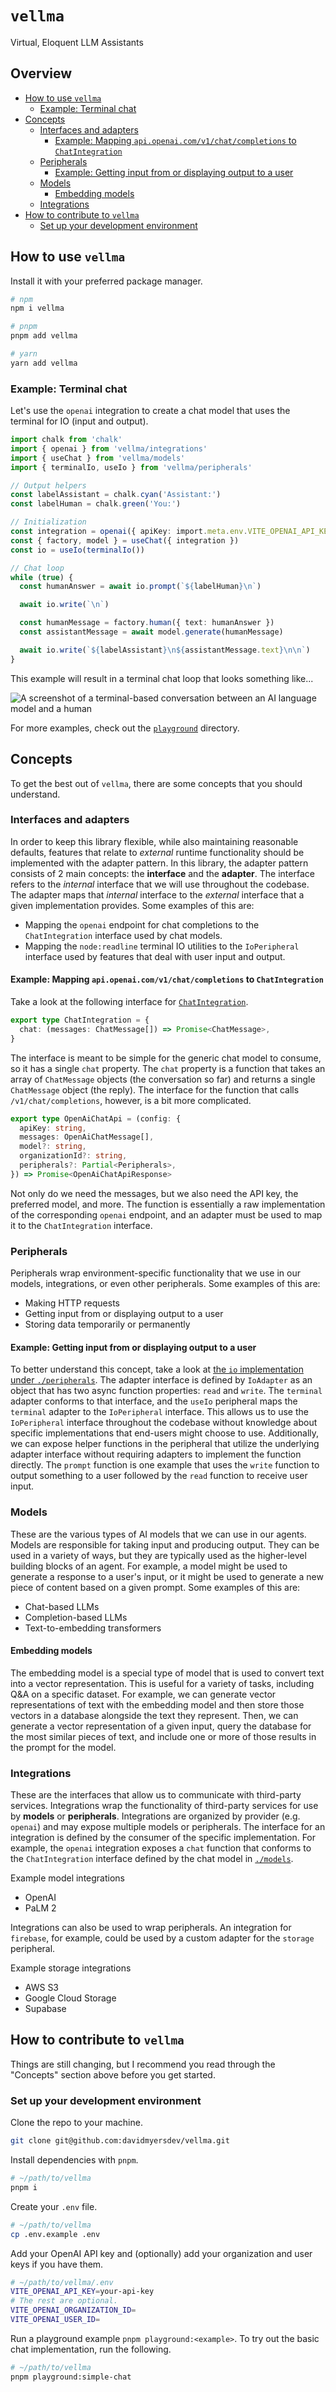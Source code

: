 # `vellma` <!-- omit in toc -->

Virtual, Eloquent LLM Assistants

## Overview <!-- omit in toc -->

- [How to use `vellma`](#how-to-use-vellma)
  - [Example: Terminal chat](#example-terminal-chat)
- [Concepts](#concepts)
  - [Interfaces and adapters](#interfaces-and-adapters)
    - [Example: Mapping `api.openai.com/v1/chat/completions` to `ChatIntegration`](#example-mapping-apiopenaicomv1chatcompletions-to-chatintegration)
  - [Peripherals](#peripherals)
    - [Example: Getting input from or displaying output to a user](#example-getting-input-from-or-displaying-output-to-a-user)
  - [Models](#models)
    - [Embedding models](#embedding-models)
  - [Integrations](#integrations)
- [How to contribute to `vellma`](#how-to-contribute-to-vellma)
  - [Set up your development environment](#set-up-your-development-environment)

## How to use `vellma`

Install it with your preferred package manager.

```bash
# npm
npm i vellma

# pnpm
pnpm add vellma

# yarn
yarn add vellma
```

### Example: Terminal chat

Let's use the `openai` integration to create a chat model that uses the terminal for IO (input and output).

```ts
import chalk from 'chalk'
import { openai } from 'vellma/integrations'
import { useChat } from 'vellma/models'
import { terminalIo, useIo } from 'vellma/peripherals'

// Output helpers
const labelAssistant = chalk.cyan('Assistant:')
const labelHuman = chalk.green('You:')

// Initialization
const integration = openai({ apiKey: import.meta.env.VITE_OPENAI_API_KEY })
const { factory, model } = useChat({ integration })
const io = useIo(terminalIo())

// Chat loop
while (true) {
  const humanAnswer = await io.prompt(`${labelHuman}\n`)

  await io.write(`\n`)

  const humanMessage = factory.human({ text: humanAnswer })
  const assistantMessage = await model.generate(humanMessage)

  await io.write(`${labelAssistant}\n${assistantMessage.text}\n\n`)
}
```

This example will result in a terminal chat loop that looks something like...

![A screenshot of a terminal-based conversation between an AI language model and a human](./terminal-chat.png)

For more examples, check out the [`playground`](./playground) directory.

## Concepts

To get the best out of `vellma`, there are some concepts that you should understand.

### Interfaces and adapters

In order to keep this library flexible, while also maintaining reasonable defaults, features that relate to _external_ runtime functionality should be implemented with the adapter pattern. In this library, the adapter pattern consists of 2 main concepts: the **interface** and the **adapter**. The interface refers to the _internal_ interface that we will use throughout the codebase. The adapter maps that _internal_ interface to the _external_ interface that a given implementation provides. Some examples of this are:

- Mapping the `openai` endpoint for chat completions to the `ChatIntegration` interface used by chat models.
- Mapping the `node:readline` terminal IO utilities to the `IoPeripheral` interface used by features that deal with user input and output.

#### Example: Mapping `api.openai.com/v1/chat/completions` to `ChatIntegration`

Take a look at the following interface for [`ChatIntegration`](./models/src/chat/index.ts#5).

```ts
export type ChatIntegration = {
  chat: (messages: ChatMessage[]) => Promise<ChatMessage>,
}
```

The interface is meant to be simple for the generic chat model to consume, so it has a single `chat` property. The `chat` property is a function that takes an array of `ChatMessage` objects (the conversation so far) and returns a single `ChatMessage` object (the reply). The interface for the function that calls `/v1/chat/completions`, however, is a bit more complicated.

```ts
export type OpenAiChatApi = (config: {
  apiKey: string,
  messages: OpenAiChatMessage[],
  model?: string,
  organizationId?: string,
  peripherals?: Partial<Peripherals>,
}) => Promise<OpenAiChatApiResponse>
```

Not only do we need the messages, but we also need the API key, the preferred model, and more. The function is essentially a raw implementation of the corresponding `openai` endpoint, and an adapter must be used to map it to the `ChatIntegration` interface.

### Peripherals

Peripherals wrap environment-specific functionality that we use in our models, integrations, or even other peripherals. Some examples of this are:

- Making HTTP requests
- Getting input from or displaying output to a user
- Storing data temporarily or permanently

#### Example: Getting input from or displaying output to a user

To better understand this concept, take a look at [the `io` implementation under `./peripherals`](./peripherals/src/io/index.ts). The adapter interface is defined by `IoAdapter` as an object that has two async function properties: `read` and `write`. The `terminal` adapter conforms to that interface, and the `useIo` peripheral maps the `terminal` adapter to the `IoPeripheral` interface. This allows us to use the `IoPeripheral` interface throughout the codebase without knowledge about specific implementations that end-users might choose to use. Additionally, we can expose helper functions in the peripheral that utilize the underlying adapter interface without requiring adapters to implement the function directly. The `prompt` function is one example that uses the `write` function to output something to a user followed by the `read` function to receive user input.

### Models

These are the various types of AI models that we can use in our agents. Models are responsible for taking input and producing output. They can be used in a variety of ways, but they are typically used as the higher-level building blocks of an agent. For example, a model might be used to generate a response to a user's input, or it might be used to generate a new piece of content based on a given prompt. Some examples of this are:

- Chat-based LLMs
- Completion-based LLMs
- Text-to-embedding transformers

#### Embedding models

The embedding model is a special type of model that is used to convert text into a vector representation. This is useful for a variety of tasks, including Q&A on a specific dataset. For example, we can generate vector representations of text with the embedding model and then store those vectors in a database alongside the text they represent. Then, we can generate a vector representation of a given input, query the database for the most similar pieces of text, and include one or more of those results in the prompt for the model.

### Integrations

These are the interfaces that allow us to communicate with third-party services. Integrations wrap the functionality of third-party services for use by **models** or **peripherals**. Integrations are organized by provider (e.g. `openai`) and may expose multiple models or peripherals. The interface for an integration is defined by the consumer of the specific implementation. For example, the `openai` integration exposes a `chat` function that conforms to the `ChatIntegration` interface defined by the chat model in [`./models`](./models/src/chat/index.ts).

Example model integrations

- OpenAI
- PaLM 2

Integrations can also be used to wrap peripherals. An integration for `firebase`, for example, could be used by a custom adapter for the `storage` peripheral.

Example storage integrations

- AWS S3
- Google Cloud Storage
- Supabase

## How to contribute to `vellma`

Things are still changing, but I recommend you read through the "Concepts" section above before you get started.

### Set up your development environment

Clone the repo to your machine.

```bash
git clone git@github.com:davidmyersdev/vellma.git
```

Install dependencies with `pnpm`.

```bash
# ~/path/to/vellma
pnpm i
```

Create your `.env` file.

```bash
# ~/path/to/vellma
cp .env.example .env
```

Add your OpenAI API key and (optionally) add your organization and user keys if you have them.

```bash
# ~/path/to/vellma/.env
VITE_OPENAI_API_KEY=your-api-key
# The rest are optional.
VITE_OPENAI_ORGANIZATION_ID=
VITE_OPENAI_USER_ID=
```

Run a playground example `pnpm playground:<example>`. To try out the basic chat implementation, run the following.

```bash
# ~/path/to/vellma
pnpm playground:simple-chat
```
